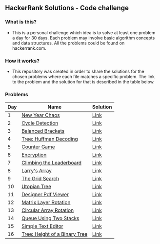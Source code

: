 ## HackerRank Solutions - Code challenge

### What is this?

- This is a personal challenge which idea is to solve at least one problem a day for 30 days. Each problem may involve basic algorithm concepts and data structures. All the problems could be found on hackerrank.com.

### How it works?

- This repository was created in order to share the solutions for the chosen problems where each file matches a specific problem. The link to the problem and the solution for that is described in the table below.

### Problems

| **Day** | **Name**                                                                                                                                                                | **Solution**                                                                                           |
| ------- | ----------------------------------------------------------------------------------------------------------------------------------------------------------------------- | ------------------------------------------------------------------------------------------------------ |
| 1       | [New Year Chaos](https://www.hackerrank.com/challenges/new-year-chaos/problem?h_l=interview&playlist_slugs%5B%5D=interview-preparation-kit&playlist_slugs%5B%5D=arrays) | [Link](https://github.com/mauriciomd/hackerrank-solutions/blob/master/new-year-chaos.py)               |
| 2       | [Cycle Detection](https://www.hackerrank.com/challenges/detect-whether-a-linked-list-contains-a-cycle/problem)                                                          | [Link](https://github.com/mauriciomd/hackerrank-solutions/blob/master/cycle-detection.py)              |
| 3       | [Balanced Brackets](https://www.hackerrank.com/challenges/balanced-brackets/problem)                                                                                    | [Link](https://github.com/mauriciomd/hackerrank-solutions/blob/master/balanced-brackets.py)            |
| 4       | [Tree: Huffman Decoding](https://www.hackerrank.com/challenges/tree-huffman-decoding/problem)                                                                           | [Link](https://github.com/mauriciomd/hackerrank-solutions/blob/master/tree-huffman-decoding.py)        |
| 5       | [Counter Game](https://www.hackerrank.com/challenges/counter-game/problem)                                                                                              | [Link](https://github.com/mauriciomd/hackerrank-solutions/blob/master/counter-game.py)                 |
| 6       | [Encryption](https://www.hackerrank.com/challenges/encryption/problem)                                                                                                  | [Link](https://github.com/mauriciomd/hackerrank-solutions/blob/master/encryption.py)                   |
| 7       | [Climbing the Leaderboard](https://www.hackerrank.com/challenges/climbing-the-leaderboard/problem)                                                                      | [Link](https://github.com/mauriciomd/hackerrank-solutions/blob/master/climbing-the-leaderboard.py)     |
| 8       | [Larry's Array](https://www.hackerrank.com/challenges/larrys-array/problem)                                                                                             | [Link](https://github.com/mauriciomd/hackerrank-solutions/blob/master/larrys-array.py)                 |
| 9       | [The Grid Search](https://www.hackerrank.com/challenges/the-grid-search/problem)                                                                                        | [Link](https://github.com/mauriciomd/hackerrank-solutions/blob/master/the-grid-search.py)              |
| 10      | [Utopian Tree](https://www.hackerrank.com/challenges/utopian-tree/problem)                                                                                              | [Link](https://github.com/mauriciomd/hackerrank-solutions/blob/master/utopian-tree.py)                 |
| 11      | [Designer Pdf Viewer](https://www.hackerrank.com/challenges/designer-pdf-viewer/problem)                                                                                | [Link](https://github.com/mauriciomd/hackerrank-solutions/blob/master/designer-pdf-viewer.py)          |
| 12      | [Matrix Layer Rotation](https://www.hackerrank.com/challenges/matrix-rotation-algo/problem)                                                                             | [Link](https://github.com/mauriciomd/hackerrank-solutions/blob/master/matrix-rotation-algo.py)         |
| 13      | [Circular Array Rotation](https://www.hackerrank.com/challenges/circular-array-rotation/problem)                                                                        | [Link](https://github.com/mauriciomd/hackerrank-solutions/blob/master/circular-array-rotation.py)      |
| 14      | [Queue Using Two Stacks](https://www.hackerrank.com/challenges/queue-using-two-stacks/problem)                                                                          | [Link](https://github.com/mauriciomd/hackerrank-solutions/blob/master/queue-using-two-stacks.py)       |
| 15      | [Simple Text Editor](https://www.hackerrank.com/challenges/simple-text-editor/problem)                                                                                  | [Link](https://github.com/mauriciomd/hackerrank-solutions/blob/master/simple-text-editor.py)           |
| 16      | [Tree: Height of a Binary Tree](https://www.hackerrank.com/challenges/tree-height-of-a-binary-tree/problem)                                                             | [Link](https://github.com/mauriciomd/hackerrank-solutions/blob/master/tree-height-of-a-binary-tree.py) |
